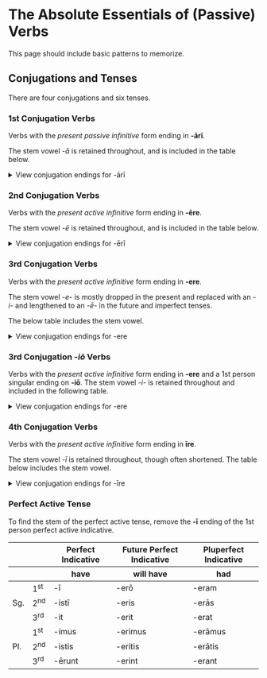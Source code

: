 # The Absolute Essentials of (Passive) Verbs

This page should include basic patterns to memorize.

## Conjugations and Tenses

There are four conjugations and six tenses.

### 1st Conjugation Verbs

Verbs with the _present passive infinitive_ form ending in **-ārī**.

The stem vowel _-ā_ is retained throughout, and is included in the table below.

<details>
  <summary>View conjugation endings for -ārī</summary>

  <table>
    <thead>
      <tr>
        <th colspan="2"></th>
        <th>Present Indicative</th>
        <th>Future Indicative</th>
        <th>Imperfect Indicative</th>
      </tr>
      <tr>
        <th colspan="2"></th>
        <th>am (being)</th>
        <th>will (be)</th>
        <th>was (being)</th>
      </tr>
    </thead>
    <tbody>
      <tr>
        <td rowspan="3">Sg.</td>
        <td>1<sup>st</sup></td>
        <td>-or</td>
        <td>-ābor</td>
        <td>-ābar</td>
      </tr>
      <tr>
        <td>2<sup>nd</sup></td>
        <td>-āris</td>
        <td>-āberis</td>
        <td>-ābāris</td>
      </tr>
      <tr>
        <td>3<sup>rd</sup></td>
        <td>-ātur</td>
        <td>-ābitur</td>
        <td>-ābatur</td>
      </tr>
      <tr>
        <td rowspan="3">Pl.</td>
        <td>1<sup>st</sup></td>
        <td>-āmur</td>
        <td>-ābimur</td>
        <td>-ābāmur</td>
      </tr>
      <tr>
        <td>2<sup>nd</sup></td>
        <td>-āminī</td>
        <td>-ābiminī</td>
        <td>-ābāminī</td>
      </tr>
      <tr>
        <td>3<sup>rd</sup></td>
        <td>-antur</td>
        <td>-ābuntur</td>
        <td>-ābantur</td>
      </tr>
      </tr>
    </tbody>
  </table>
</details>

### 2nd Conjugation Verbs

Verbs with the _present active infinitive_ form ending in **-ēre**.

The stem vowel _-ē_ is retained throughout, and is included in the table below.

<details>
  <summary>View conjugation endings for -ērī</summary>

  <table>
    <thead>
      <tr>
        <th colspan="2"></th>
        <th>Present Indicative</th>
        <th>Future Indicative</th>
        <th>Imperfect Indicative</th>
      </tr>
      <tr>
        <th colspan="2"></th>
        <th>am (being)</th>
        <th>will (be)</th>
        <th>was (being)</th>
      </tr>
    </thead>
    <tbody>
      <tr>
        <td rowspan="3">Sg.</td>
        <td>1<sup>st</sup></td>
        <td>-eor</td>
        <td>-ēbor</td>
        <td>-ēbar</td>
      </tr>
      <tr>
        <td>2<sup>nd</sup></td>
        <td>-ēris</td>
        <td>-ēberis</td>
        <td>-ēbāris</td>
      </tr>
      <tr>
        <td>3<sup>rd</sup></td>
        <td>-ētur</td>
        <td>-ēbitur</td>
        <td>-ēbātur</td>
      </tr>
      <tr>
        <td rowspan="3">Pl.</td>
        <td>1<sup>st</sup></td>
        <td>-ēmur</td>
        <td>-ēbimur</td>
        <td>-ēbāmur</td>
      </tr>
      <tr>
        <td>2<sup>nd</sup></td>
        <td>-ēminī</td>
        <td>-ēbiminī</td>
        <td>-ēbāminī</td>
      </tr>
      <tr>
        <td>3<sup>rd</sup></td>
        <td>-entur</td>
        <td>-ēbuntur</td>
        <td>-ēbantur</td>
      </tr>
      </tr>
    </tbody>
  </table>
</details>

### 3rd Conjugation Verbs

Verbs with the _present active infinitive_ form ending in **-ere**.

The stem vowel _-e-_ is mostly dropped in the present and replaced with an _-i-_ and lengthened to an _-ē-_ in the future and imperfect tenses.

The below table includes the stem vowel.

<details>
  <summary>View conjugation endings for -ere</summary>

  <table>
    <thead>
      <tr>
        <th colspan="2"></th>
        <th>Present Indicative</th>
        <th>Future Indicative</th>
        <th>Imperfect Indicative</th>
      </tr>
      <tr>
        <th colspan="2"></th>
        <th>am</th>
        <th>will</th>
        <th>was</th>
      </tr>
    </thead>
    <tbody>
      <tr>
        <td rowspan="3">Sg.</td>
        <td>1<sup>st</sup></td>
        <td>-ō</td>
        <td>-am</td>
        <td>-ēbam</td>
      </tr>
      <tr>
        <td>2<sup>nd</sup></td>
        <td>-is</td>
        <td>-ēs</td>
        <td>-ēbās</td>
      </tr>
      <tr>
        <td>3<sup>rd</sup></td>
        <td>-it</td>
        <td>-et</td>
        <td>-ēbat</td>
      </tr>
      <tr>
        <td rowspan="3">Pl.</td>
        <td>1<sup>st</sup></td>
        <td>-imus</td>
        <td>-ēmus</td>
        <td>-ēbāmus</td>
      </tr>
      <tr>
        <td>2<sup>nd</sup></td>
        <td>-itis</td>
        <td>-ētis</td>
        <td>-ēbātis</td>
      </tr>
      <tr>
        <td>3<sup>rd</sup></td>
        <td>-unt</td>
        <td>-ent</td>
        <td>-ēbant</td>
      </tr>
      </tr>
    </tbody>
  </table>
</details>

### 3rd Conjugation _-iō_ Verbs

Verbs with the _present active infinitive_ form ending in **-ere** and a 1st person singular ending on **-iō**.  The stem vowel _-i-_ is retained throughout and included in the following table.

<details>
  <summary>View conjugation endings for -ere</summary>

  <table>
    <thead>
      <tr>
        <th colspan="2"></th>
        <th>Present Indicative</th>
        <th>Future Indicative</th>
        <th>Imperfect Indicative</th>
      </tr>
      <tr>
        <th colspan="2"></th>
        <th>am</th>
        <th>will</th>
        <th>was</th>
      </tr>
    </thead>
    <tbody>
      <tr>
        <td rowspan="3">Sg.</td>
        <td>1<sup>st</sup></td>
        <td>-iō</td>
        <td>-iam</td>
        <td>-iēbam</td>
      </tr>
      <tr>
        <td>2<sup>nd</sup></td>
        <td>-is</td>
        <td>-iēs</td>
        <td>-iēbās</td>
      </tr>
      <tr>
        <td>3<sup>rd</sup></td>
        <td>-it</td>
        <td>-iet</td>
        <td>-iēbat</td>
      </tr>
      <tr>
        <td rowspan="3">Pl.</td>
        <td>1<sup>st</sup></td>
        <td>-imus</td>
        <td>-iēmus</td>
        <td>-iēbāmus</td>
      </tr>
      <tr>
        <td>2<sup>nd</sup></td>
        <td>-itis</td>
        <td>-iētis</td>
        <td>-iēbātis</td>
      </tr>
      <tr>
        <td>3<sup>rd</sup></td>
        <td>-iunt</td>
        <td>-ient</td>
        <td>-iēbant</td>
      </tr>
      </tr>
    </tbody>
  </table>
</details>

### 4th Conjugation Verbs

Verbs with the _present active infinitive_ form ending in **īre**.

The stem vowel _-ī_ is retained throughout, though often shortened.  The table below includes the stem vowel.

<details>
  <summary>View conjugation endings for -īre</summary>

  <table>
    <thead>
      <tr>
        <th colspan="2"></th>
        <th>Present Indicative</th>
        <th>Future Indicative</th>
        <th>Imperfect Indicative</th>
      </tr>
      <tr>
        <th colspan="2"></th>
        <th>am</th>
        <th>will</th>
        <th>was</th>
      </tr>
    </thead>
    <tbody>
      <tr>
        <td rowspan="3">Sg.</td>
        <td>1<sup>st</sup></td>
        <td>-iō</td>
        <td>-iam</td>
        <td>-iēbam</td>
      </tr>
      <tr>
        <td>2<sup>nd</sup></td>
        <td>-īs</td>
        <td>-iēs</td>
        <td>-iēbās</td>
      </tr>
      <tr>
        <td>3<sup>rd</sup></td>
        <td>-it</td>
        <td>-iet</td>
        <td>-iēbat</td>
      </tr>
      <tr>
        <td rowspan="3">Pl.</td>
        <td>1<sup>st</sup></td>
        <td>-īmus</td>
        <td>-iēmus</td>
        <td>-iēbāmus</td>
      </tr>
      <tr>
        <td>2<sup>nd</sup></td>
        <td>-ītis</td>
        <td>-iētis</td>
        <td>-iēbātis</td>
      </tr>
      <tr>
        <td>3<sup>rd</sup></td>
        <td>-iunt</td>
        <td>-ient</td>
        <td>-iēbant</td>
      </tr>
      </tr>
    </tbody>
  </table>
</details>


### Perfect Active Tense

To find the stem of the perfect active tense, remove the **-ī** ending of the 1st person perfect active indicative.

  <table>
    <thead>
      <tr>
        <th colspan="2"></th>
        <th>Perfect Indicative</th>
        <th>Future Perfect Indicative</th>
        <th>Pluperfect Indicative</th>
      </tr>
      <tr>
        <th colspan="2"></th>
        <th>have</th>
        <th>will have</th>
        <th>had</th>
      </tr>
    </thead>
    <tbody>
      <tr>
        <td rowspan="3">Sg.</td>
        <td>1<sup>st</sup></td>
        <td>-ī</td>
        <td>-erō</td>
        <td>-eram</td>
      </tr>
      <tr>
        <td>2<sup>nd</sup></td>
        <td>-istī</td>
        <td>-eris</td>
        <td>-erās</td>
      </tr>
      <tr>
        <td>3<sup>rd</sup></td>
        <td>-it</td>
        <td>-erit</td>
        <td>-erat</td>
      </tr>
      <tr>
        <td rowspan="3">Pl.</td>
        <td>1<sup>st</sup></td>
        <td>-imus</td>
        <td>-erimus</td>
        <td>-erāmus</td>
      </tr>
      <tr>
        <td>2<sup>nd</sup></td>
        <td>-istis</td>
        <td>-eritis</td>
        <td>-erātis</td>
      </tr>
      <tr>
        <td>3<sup>rd</sup></td>
        <td>-ērunt</td>
        <td>-erint</td>
        <td>-erant</td>
      </tr>
      </tr>
    </tbody>
  </table>
</details>
